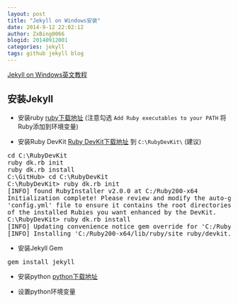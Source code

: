 ```yaml
---
layout: post
title: "Jekyll on Windows安装"
date: 2014-9-12 22:02:12
author: ZxBing0066
blogid: 20140912001
categories: jekyll
tags: github jekyll blog
---
```

[Jekyll on Windows英文教程](http://jekyll-windows.juthilo.com/ "Jekyll on Windows")

## 安装Jekyll ##

* 安装ruby [ruby下载地址](http://rubyinstaller.org/downloads/) (注意勾选 `Add Ruby executables to your PATH` 将Ruby添加到环境变量)

* 安装Ruby DevKit [Ruby DevKit下载地址](http://rubyinstaller.org/downloads/) 到 `C:\RubyDevKit\` (建议)

<pre class="prettyprint linenums Lang-bash">
cd C:\RubyDevKit
ruby dk.rb init
ruby dk.rb install
C:\GitHub> cd C:\RubyDevKit
C:\RubyDevKit> ruby dk.rb init
[INFO] found RubyInstaller v2.0.0 at C:/Ruby200-x64
Initialization complete! Please review and modify the auto-generated
'config.yml' file to ensure it contains the root directories to all
of the installed Rubies you want enhanced by the DevKit.
C:\RubyDevKit> ruby dk.rb install
[INFO] Updating convenience notice gem override for 'C:/Ruby200-x64'
[INFO] Installing 'C:/Ruby200-x64/lib/ruby/site_ruby/devkit.rb'
</pre>

* 安装Jekyll Gem

<pre class="prettyprint Lang-bash">
gem install jekyll
</pre>

* 安装python [python下载地址](https://www.python.org/download/releases/2.7.8/)

* 设置python环境变量